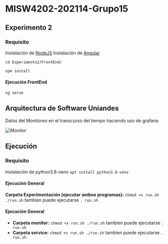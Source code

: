 # MISW4202-202114-Grupo15
## Experimento 2

### Requisito

Instalación de  [NodeJS](https://nodejs.org/en/download/)
Instalación de  [Angular](https://angular.io/cli) 

`cd Experimento2/FrontEnd/`

`npm install`

#### Ejecución FrontEnd

`ng serve`

## Arquitectura de Software Uniandes

Datos del Monitoreo en el transcurso del tiempo haciendo uso de grafana

![Monitor](https://user-images.githubusercontent.com/78827287/133012109-dc3c9278-939e-471b-9b75-4ab0c4edb71a.PNG)

## Ejecución

### Requisito
Instalación de  python3.8-venv
`apt install python3.8-venv`

#### Ejecución General
**Carpeta Experimentación (ejecutar ambos programas):**
`chmod +x run.sh
./run.sh`
tambíen puede ejecutarse
`. run.sh`

#### Ejecución General
- **Carpeta monitor:**
`chmod +x run.sh
./run.sh`
tambíen puede ejecutarse
`. run.sh`
- **Carpeta service:**
`chmod +x run.sh
./run.sh`
tambíen puede ejecutarse
`. run.sh`

